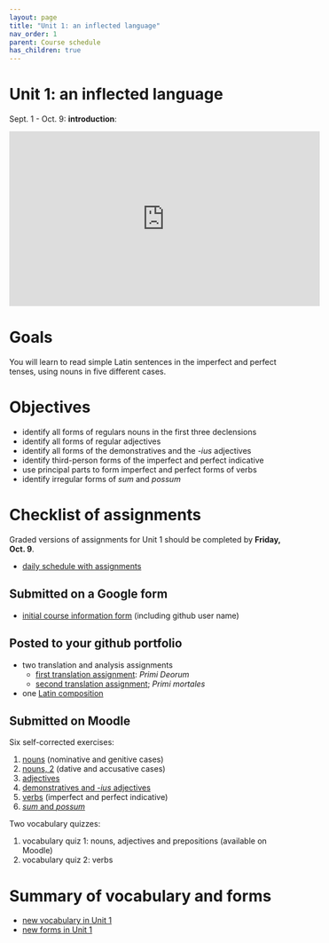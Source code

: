 ```yaml
---
layout: page
title: "Unit 1: an inflected language"
nav_order: 1
parent: Course schedule
has_children: true
---
```


# Unit 1: an inflected language


Sept. 1 - Oct. 9: **introduction**:  

<iframe width="560" height="315" src="https://www.youtube.com/embed/9acBnUywdIU" frameborder="0" allow="accelerometer; autoplay; encrypted-media; gyroscope; picture-in-picture" allowfullscreen></iframe>

# Goals

You will learn to read simple Latin sentences in the imperfect and perfect tenses, using nouns in five different cases.

# Objectives

- identify all forms of regulars nouns in the first three declensions
- identify all forms of regular adjectives
- identify all forms of the demonstratives and the *-ius* adjectives
- identify third-person forms of the imperfect and perfect indicative
- use principal parts to form imperfect and perfect forms of verbs
- identify irregular forms of *sum* and *possum*


# Checklist of assignments

Graded versions of assignments for Unit 1 should be completed by **Friday, Oct. 9**.

- [daily schedule with assignments](./schedule/)


## Submitted on a Google form

- [initial course information form](https://docs.google.com/forms/d/e/1FAIpQLSdWIzktfhJWRiUlnl-VmZl5w-f0JUOXXI-2JSfH85LxAHiHXA/viewform) (including github user name)


## Posted to your github portfolio

- two translation and analysis assignments
    - [first translation assignment](../../assignments/translation1/): *Primi Deorum*
    - [second translation assignment](../../assignments/translation2/); *Primi mortales*
- one [Latin composition](../../assignments/composition1/)

## Submitted on Moodle

Six self-corrected exercises:

1. [nouns](../../assignments/nouns/exercise/) (nominative and genitive cases)
2. [nouns, 2](../../assignments/nouns2/exercise/)  (dative and accusative cases)
3. [adjectives](../../assignments/adjectives/exercise/)
4. [demonstratives and -*ius* adjectives](../../assignments/demonstratives/exercise/)
5. [verbs](../../assignments/imperfect/exercise/) (imperfect and perfect indicative)
6. [*sum* and *possum*](../../assignments/possum/exercise/)

Two vocabulary quizzes:

1. vocabulary quiz 1: nouns, adjectives and prepositions (available on Moodle)
2. vocabulary quiz 2: verbs

# Summary of vocabulary and forms


- [new vocabulary in Unit 1](./vocab/)
- [new forms in Unit 1](./forms/)
